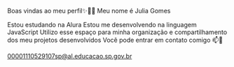 Boas vindas ao meu perfil✨💌💟
Meu nome é Julia Gomes

Estou estudando na Alura
Estou me desenvolvendo na linguagem JavaScript
Utilizo esse espaço para minha organização e compartilhamento dos meu projetos desenvolvidos
Você pode entrar em contato comigo 📫💋

00001110529107sp@al.educacao.sp.gov.br

